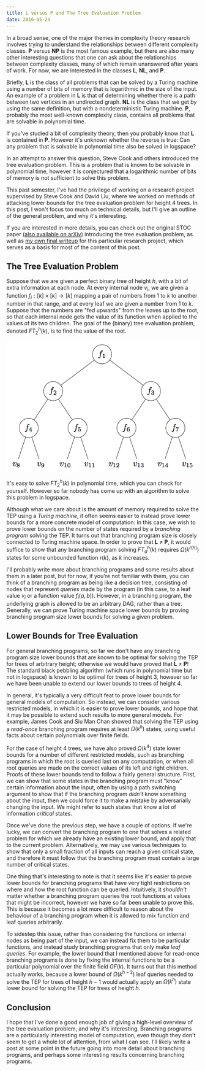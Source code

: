 ```yaml
---
title: L versus P and The Tree Evaluation Problem
date: 2016-05-24
---
```


In a broad sense, one of the major themes in complexity theory research involves
trying to understand the relationships between different complexity classes.
**P** versus **NP** is the most famous example, but there
are also many other interesting questions that one can ask about the
relationships between complexity classes, many of which remain unanswered after
years of work. For now, we are interested in the classes **L**, **NL**, and
**P**.

Briefly, **L** is the class of all problems that can be solved by a Turing
machine using a number of bits of memory that is logarithmic in the size of the
input. An example of a problem in **L** is that of determining whether there is
a path between two vertices in an undirected graph. **NL** is the class that we
get by using the same definition, but with a nondeterministic Turing machine.
**P**, probably the most well-known complexity class, contains all problems
that are solvable in polynomial time.

If you've studied a bit of complexity theory, then you probably know that **L**
is contained in **P**. However it's unknown whether the reverse is true: Can any
problem that is solvable in polynomial time also be solved in logspace?

In an attempt to answer this question, Steve Cook and others introduced the tree
evaluation problem. This is a problem that is known to be solvable in polynomial
time, however it is conjectured that a logarithmic number of bits of memory is
not sufficient to solve this problem.

This past semester, I've had the privilege of working on a research project
supervised by Steve Cook and David Liu, where we worked on methods of attacking
lower bounds for the tree evaluation problem for height 4 trees. In this post, I
won't focus too much on technical details, but I'll give an outline of the
general problem, and why it's interesting.

If you are interested in more details, you can check out the original STOC paper
[(also available on arXiv)](http://arxiv.org/abs/1005.2642)
introducing the tree evaluation problem, as well as [my own final writeup](/files/tree-evaluation-problem/csc494_writeup.pdf)
for this particular research project, which serves as a basis for most of the
content of this post.

The Tree Evaluation Problem
---------------------------

Suppose that we are given a perfect binary tree of height $h$, with a bit of
extra information at each node. At every internal node $v_i$, we are given a
function $f_i:[k] \times [k] \to [k]$ mapping a pair of numbers from $1$ to $k$
to another number in that range, and at every leaf we are given a number from
$1$ to $k$. Suppose that the numbers are "fed upwards" from the leaves up to
the root, so that each internal node gets the value of its function when applied
to the values of its two children. The goal of the (binary) tree evaluation
problem, denoted $FT_2^h(k)$, is to find the value of the root.

![Illustration of an input to the height-4 binary TEP.](/images/tree-evaluation-problem/tep-height4.png)

It's easy to solve $FT_2^h(k)$ in polynomial time, which you can check for
yourself. However so far nobody has come up with an algorithm to solve this
problem in logspace.

Although what we care about is the amount of memory required to solve the TEP
using a *Turing machine*, it often seems easier to instead prove lower bounds
for a more concrete model of computation: In this case, we wish to prove lower
bounds on the number of states required by a *branching program* solving the
TEP. It turns out that branching program size is closely connected to Turing
machine space. In order to prove that **L** $\neq$ **P**, it would suffice to
show that any branching program solving $FT_d^h(k)$ requires $\Omega(k^{r(h)})$
states for some unbounded function $r(k)$, as $k$ increases.

I'll probably write more about branching programs and some results about them in
a later post, but for now, if you're not familiar with them, you can think of a
branching program as being like a decision tree, consisting of nodes that
represent *queries* made by the program (in this case, to a leaf value $v_i$ or
a function value $f_i(a,b)$). However, in a branching program, the underlying
graph is allowed to be an arbitrary DAG, rather than a tree. Generally, we can
prove Turing machine space lower bounds by proving branching program size lower
bounds for solving a given problem.

Lower Bounds for Tree Evaluation
--------------------------------

For general branching programs, so far we don't have any branching program size
lower bounds that are known to be optimal for solving the TEP for trees of
arbitrary height; otherwise we would have proved that **L** $\neq$ **P**! The
standard black pebbling algorithm (which runs in polynomial time but not in
logspace) is known to be optimal for trees of height 3, however so far we have
been unable to extend our lower bounds to trees of height 4.

In general, it's typically a very difficult feat to prove lower bounds for
general models of computation. So instead, we can consider various restricted
models, in which it is easier to prove lower bounds, and hope that it may be
possible to extend such results to more general models. For example, James Cook
and Siu Man Chan showed that solving the TEP using a *read-once* branching
program requires at least $\Omega(k^h)$ states, using useful facts about certain
polynomials over finite fields.

For the case of height 4 trees, we have also proved $\Omega(k^4)$ state lower
bounds for a number of different restricted models, such as branching programs
in which the root is queried last on any computation, or when all root queries
are made on the correct values of its left and right children. Proofs of these
lower bounds tend to follow a fairly general structure. First, we can show that
some states in the branching program must "know" certain information about the
input, often by using a path switching argument to show that if the branching
program *didn't* know something about the input, then we could force it to make
a mistake by adversarially changing the input. We might refer to such states
that know a lot of information *critical* states.

Once we've done the previous step, we have a couple of options. If we're lucky,
we can convert the branching program to one that solves a related problem for
which we already have an existing lower bound, and apply that to the current
problem. Alternatively, we may use various techniques to show that only a small
fraction of all inputs can reach a given critical state, and therefore it must
follow that the branching program must contain a large number of critical
states.

One thing that's interesting to note is that it seems like it's easier to prove
lower bounds for branching programs that have very tight restrictions on where
and how the root function can be queried. Intuitively, it *shouldn't* matter
whether a branching program queries the root functions at values that might be
incorrect, however we have so far been unable to prove this. This is because it
becomes a lot more difficult to reason about the behaviour of a branching
program when it is allowed to mix function and leaf queries arbitrarily.

To sidestep this issue, rather than considering the functions on internal nodes
as being part of the input, we can instead fix them to be particular functions,
and instead study branching programs that only make *leaf queries*. For example,
the lower bound that I mentioned above for read-once branching programs is done
by fixing the internal functions to be a particular polynomial over the finite
field $GF(k)$. It turns out that this method actually works, because a lower
bound of $\Omega(k^{h-2})$ leaf queries needed to solve the TEP for trees of
height $h - 1$ would actually apply an $\Omega(k^h)$ state lower bound for
solving the TEP for trees of height $h$.

Conclusion
----------

I hope that I've done a good enough job of giving a high-level overview of the
tree evaluation problem, and why it's interesting. Branching programs are a
particularly interesting model of computation, even though they don't seem to
get a whole lot of attention, from what I can see. I'll likely write a post at
some point in the future going into more detail about branching programs, and
perhaps some interesting results concerning branching programs.
